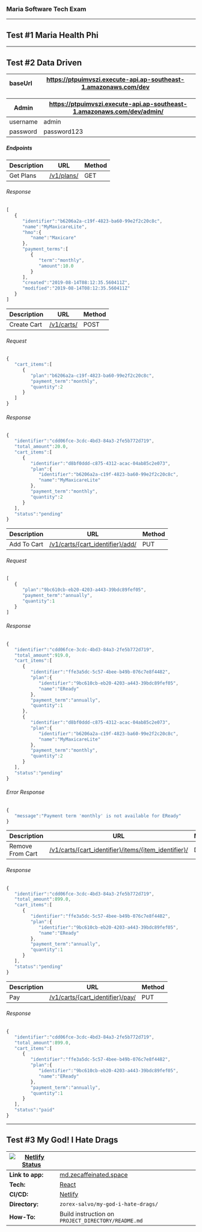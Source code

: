 ### Maria Software Tech Exam
---
## Test #1 Maria Health Phi

---
## Test #2 Data Driven

|baseUrl|https://ptpuimvszi.execute-api.ap-southeast-1.amazonaws.com/dev|
|-------|---------------------------------------------------------------|

|Admin|https://ptpuimvszi.execute-api.ap-southeast-1.amazonaws.com/dev/admin/|
|-----|----------------------------------------------------------------------|
|username|admin|
|password|password123|

##### Endpoints
|Description| URL | Method |
|-----------|-----|---------|
|Get Plans| [/v1/plans/](https://ptpuimvszi.execute-api.ap-southeast-1.amazonaws.com/dev/v1/plans/)| GET|

###### Response
```javascript
[
   {
      "identifier":"b6206a2a-c19f-4823-ba60-99e2f2c20c8c",
      "name":"MyMaxicareLite",
      "hmo":{
         "name":"Maxicare"
      },
      "payment_terms":[
         {
            "term":"monthly",
            "amount":10.0
         }
      ],
      "created":"2019-08-14T08:12:35.560411Z",
      "modified":"2019-08-14T08:12:35.560411Z"
   }
]
```
|Description| URL | Method |
|-----------|-----|---------|
|Create Cart| [/v1/carts/](https://ptpuimvszi.execute-api.ap-southeast-1.amazonaws.com/dev/v1/carts/)| POST|

###### Request
```javascript
{
   "cart_items":[
      {
         "plan":"b6206a2a-c19f-4823-ba60-99e2f2c20c8c",
         "payment_term":"monthly",
         "quantity":2
      }
   ]
}

```

###### Response
```javascript
{
   "identifier":"cdd06fce-3cdc-4bd3-84a3-2fe5b772d719",
   "total_amount":20.0,
   "cart_items":[
      {
         "identifier":"d8bf0ddd-c875-4312-acac-04ab85c2e073",
         "plan":{
            "identifier":"b6206a2a-c19f-4823-ba60-99e2f2c20c8c",
            "name":"MyMaxicareLite"
         },
         "payment_term":"monthly",
         "quantity":2
      }
   ],
   "status":"pending"
}

```

|Description| URL | Method |
|-----------|-----|---------|
|Add To Cart| [/v1/carts/{cart_identifier}/add/](https://ptpuimvszi.execute-api.ap-southeast-1.amazonaws.com/dev/v1/carts/cdd06fce-3cdc-4bd3-84a3-2fe5b772d719/add/)| PUT|

###### Request
```javascript
[
   {
      "plan":"9bc610cb-eb20-4203-a443-39bdc89fef05",
      "payment_term":"annually",
      "quantity":1
   }
]
```

###### Response
```javascript
{
   "identifier":"cdd06fce-3cdc-4bd3-84a3-2fe5b772d719",
   "total_amount":919.0,
   "cart_items":[
      {
         "identifier":"ffe3a5dc-5c57-4bee-b49b-076c7e8f4482",
         "plan":{
            "identifier":"9bc610cb-eb20-4203-a443-39bdc89fef05",
            "name":"EReady"
         },
         "payment_term":"annually",
         "quantity":1
      },
      {
         "identifier":"d8bf0ddd-c875-4312-acac-04ab85c2e073",
         "plan":{
            "identifier":"b6206a2a-c19f-4823-ba60-99e2f2c20c8c",
            "name":"MyMaxicareLite"
         },
         "payment_term":"monthly",
         "quantity":2
      }
   ],
   "status":"pending"
}
```

###### Error Response
```javascript
{
   "message":"Payment term 'monthly' is not available for EReady"
}
```

|Description| URL | Method |
|-----------|-----|---------|
|Remove From Cart| [/v1/carts/{cart_identifier}/items/{item_identifier}/](https://ptpuimvszi.execute-api.ap-southeast-1.amazonaws.com/dev/v1/carts/cdd06fce-3cdc-4bd3-84a3-2fe5b772d719/items/d8bf0ddd-c875-4312-acac-04ab85c2e073/)| DELETE|

###### Response
```javascript
{
   "identifier":"cdd06fce-3cdc-4bd3-84a3-2fe5b772d719",
   "total_amount":899.0,
   "cart_items":[
      {
         "identifier":"ffe3a5dc-5c57-4bee-b49b-076c7e8f4482",
         "plan":{
            "identifier":"9bc610cb-eb20-4203-a443-39bdc89fef05",
            "name":"EReady"
         },
         "payment_term":"annually",
         "quantity":1
      }
   ],
   "status":"pending"
}
```

|Description| URL | Method |
|-----------|-----|---------|
|Pay| [/v1/carts/{cart_identifier}/pay/](https://ptpuimvszi.execute-api.ap-southeast-1.amazonaws.com/dev/v1/carts/cdd06fce-3cdc-4bd3-84a3-2fe5b772d719/pay/)| PUT|

###### Response
```javascript
{
   "identifier":"cdd06fce-3cdc-4bd3-84a3-2fe5b772d719",
   "total_amount":899.0,
   "cart_items":[
      {
         "identifier":"ffe3a5dc-5c57-4bee-b49b-076c7e8f4482",
         "plan":{
            "identifier":"9bc610cb-eb20-4203-a443-39bdc89fef05",
            "name":"EReady"
         },
         "payment_term":"annually",
         "quantity":1
      }
   ],
   "status":"paid"
}

```



---
## Test #3 My God! I Hate Drags

 |[![Netlify Status](https://api.netlify.com/api/v1/badges/0889d17e-143c-45a4-9733-23c514a410c6/deploy-status)](https://app.netlify.com/sites/nifty-newton-f476f5/deploys)|                  |
 |------------------|--------------------|
 | **Link to app:** |  [md.zecaffeinated.space](https://md.zecaffeinated.space/) |
 | **Tech:**        | [React](https://reactjs.org/) |
 | **CI/CD:** | [Netlify](https://www.netlify.com/)|
 | **Directory:**| `zorex-salvo/my-god-i-hate-drags/`|
 |**How-To:**| Build instruction on `PROJECT_DIRECTORY/README.md`|
